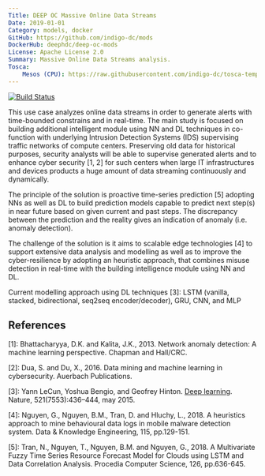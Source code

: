 ```yaml
---
Title: DEEP OC Massive Online Data Streams
Date: 2019-01-01
Category: models, docker
GitHub: https://github.com/indigo-dc/mods
DockerHub: deephdc/deep-oc-mods
License: Apache License 2.0
Summary: Massive Online Data Streams analysis.
Tosca:
    Mesos (CPU): https://raw.githubusercontent.com/indigo-dc/tosca-templates/master/deep-oc/deep-oc-mods-mesos-cpu.yml
---
```



[![Build Status](https://jenkins.indigo-datacloud.eu:8080/buildStatus/icon?job=Pipeline-as-code/DEEP-OC-org/DEEP-OC-mods/master)](https://jenkins.indigo-datacloud.eu:8080/job/Pipeline-as-code/job/DEEP-OC-org/job/DEEP-OC-mods/job/master)


This use case analyzes online data streams in order to generate alerts with time-bounded constrains and in real-time. 
The main study is focused on building additional intelligent module using NN and DL techniques 
in co-function with underlying Intrusion Detection Systems (IDS) supervising traffic networks of compute centers. 
Preserving old data for historical purposes, security analysts will be able to supervise generated alerts 
and to enhance cyber security [1, 2] for such centers when large IT infrastructures and devices 
products a huge amount of data streaming continuously and dynamically.

The principle of the solution is proactive time-series prediction [5] adopting NNs as well as DL to build 
prediction models capable to predict next step(s) in near future based on given current and past steps. 
The discrepancy between the prediction and the reality gives an indication of anomaly (i.e. anomaly detection). 

The challenge of the solution is it aims to scalable edge technologies [4] to support 
extensive data analysis and modelling as well as to improve the cyber-resilience by adopting an heuristic approach, 
that combines misuse detection in real-time with the building intelligence module using NN and DL. 

Current modelling approach using DL techniques [3]: 
LSTM (vanilla, stacked, bidirectional, seq2seq encoder/decoder), GRU, CNN, and MLP


## References

[1]: Bhattacharyya, D.K. and Kalita, J.K., 2013. Network anomaly detection: A machine learning perspective. Chapman and Hall/CRC.

[2]: Dua, S. and Du, X., 2016. Data mining and machine learning in cybersecurity. Auerbach Publications.

[3]: Yann LeCun, Yoshua Bengio, and Geofrey Hinton. [Deep learning](https://www.cs.toronto.edu/~hinton/absps/NatureDeepReview.pdf). Nature, 521(7553):436–444, may 2015.

[4]: Nguyen, G., Nguyen, B.M., Tran, D. and Hluchy, L., 2018. A heuristics approach to mine behavioural data logs in mobile malware detection system. Data & Knowledge Engineering, 115, pp.129-151.

[5]: Tran, N., Nguyen, T., Nguyen, B.M. and Nguyen, G., 2018. A Multivariate Fuzzy Time Series Resource Forecast Model for Clouds using LSTM and Data Correlation Analysis. Procedia Computer Science, 126, pp.636-645.
 
